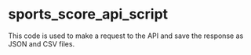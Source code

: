 # sports_score_api_script
This code is used to make a request to the API and save the response as JSON and CSV files.
